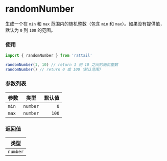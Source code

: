 # randomNumber

生成一个在 `min` 和 `max` 范围内的随机整数（包含 `min` 和 `max`）。如果没有提供值，默认为 `0` 到 `100` 的范围。

### 使用

```ts
import { randomNumber } from 'rattail'

randomNumber(1, 10) // return 1 到 10 之间的随机整数
randomNumber() // return 0 或 100（默认范围）
```

### 参数列表

| 参数  |   类型   | 默认值 |
| ----- | :------: | -----: |
| `min` | `number` |    `0` |
| `max` | `number` |  `100` |

### 返回值

|   类型   |
| :------: |
| `number` |
